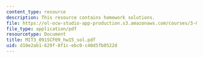 ```yaml
---
content_type: resource
description: This resource contains homework solutions.
file: https://ol-ocw-studio-app-production.s3.amazonaws.com/courses/3-091sc-introduction-to-solid-state-chemistry-fall-2010/d10e2ab1629f8f1cebc0c40d5fb0522d_MIT3_091SCF09_hw15_sol.pdf
file_type: application/pdf
resourcetype: Document
title: MIT3_091SCF09_hw15_sol.pdf
uid: d10e2ab1-629f-8f1c-ebc0-c40d5fb0522d
---
```

